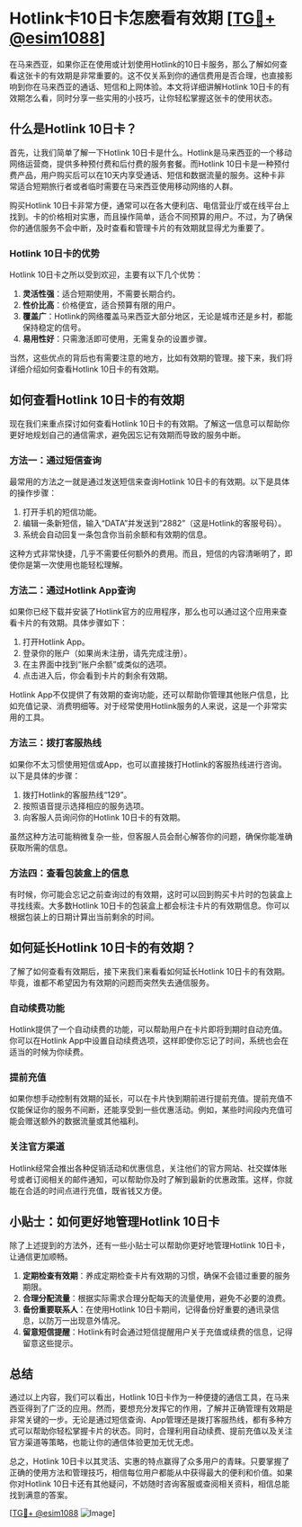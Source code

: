 # Hotlink卡10日卡怎麽看有效期 [[TG💪+ @esim1088](https://t.me/s/esim1088)]

在马来西亚，如果你正在使用或计划使用Hotlink的10日卡服务，那么了解如何查看这张卡的有效期是非常重要的。这不仅关系到你的通信费用是否合理，也直接影响到你在马来西亚的通话、短信和上网体验。本文将详细讲解Hotlink 10日卡的有效期怎么看，同时分享一些实用的小技巧，让你轻松掌握这张卡的使用状态。

## 什么是Hotlink 10日卡？

首先，让我们简单了解一下Hotlink 10日卡是什么。Hotlink是马来西亚的一个移动网络运营商，提供多种预付费和后付费的服务套餐。而Hotlink 10日卡是一种预付费产品，用户购买后可以在10天内享受通话、短信和数据流量的服务。这种卡非常适合短期旅行者或者临时需要在马来西亚使用移动网络的人群。

购买Hotlink 10日卡非常方便，通常可以在各大便利店、电信营业厅或在线平台上找到。卡的价格相对实惠，而且操作简单，适合不同预算的用户。不过，为了确保你的通信服务不会中断，及时查看和管理卡片的有效期就显得尤为重要了。

### Hotlink 10日卡的优势

Hotlink 10日卡之所以受到欢迎，主要有以下几个优势：

1. **灵活性强**：适合短期使用，不需要长期合约。
2. **性价比高**：价格便宜，适合预算有限的用户。
3. **覆盖广**：Hotlink的网络覆盖马来西亚大部分地区，无论是城市还是乡村，都能保持稳定的信号。
4. **易用性好**：只需激活即可使用，无需复杂的设置步骤。

当然，这些优点的背后也有需要注意的地方，比如有效期的管理。接下来，我们将详细介绍如何查看Hotlink 10日卡的有效期。

## 如何查看Hotlink 10日卡的有效期

现在我们来重点探讨如何查看Hotlink 10日卡的有效期。了解这一信息可以帮助你更好地规划自己的通信需求，避免因忘记有效期而导致的服务中断。

### 方法一：通过短信查询

最常用的方法之一就是通过发送短信来查询Hotlink 10日卡的有效期。以下是具体的操作步骤：

1. 打开手机的短信功能。
2. 编辑一条新短信，输入“DATA”并发送到“2882”（这是Hotlink的客服号码）。
3. 系统会自动回复一条包含你当前余额和有效期的信息。

这种方式非常快捷，几乎不需要任何额外的费用。而且，短信的内容清晰明了，即使你是第一次使用也能轻松理解。

### 方法二：通过Hotlink App查询

如果你已经下载并安装了Hotlink官方的应用程序，那么也可以通过这个应用来查看卡片的有效期。具体步骤如下：

1. 打开Hotlink App。
2. 登录你的账户（如果尚未注册，请先完成注册）。
3. 在主界面中找到“账户余额”或类似的选项。
4. 点击进入后，你会看到卡片的剩余有效期。

Hotlink App不仅提供了有效期的查询功能，还可以帮助你管理其他账户信息，比如充值记录、消费明细等。对于经常使用Hotlink服务的人来说，这是一个非常实用的工具。

### 方法三：拨打客服热线

如果你不太习惯使用短信或App，也可以直接拨打Hotlink的客服热线进行咨询。以下是具体的步骤：

1. 拨打Hotlink的客服热线“129”。
2. 按照语音提示选择相应的服务选项。
3. 向客服人员询问你的Hotlink 10日卡的有效期。

虽然这种方法可能稍微复杂一些，但客服人员会耐心解答你的问题，确保你能准确获取所需的信息。

### 方法四：查看包装盒上的信息

有时候，你可能会忘记之前查询过的有效期，这时可以回到购买卡片时的包装盒上寻找线索。大多数Hotlink 10日卡的包装盒上都会标注卡片的有效期信息。你可以根据包装上的日期计算出当前剩余的时间。

## 如何延长Hotlink 10日卡的有效期？

了解了如何查看有效期后，接下来我们来看看如何延长Hotlink 10日卡的有效期。毕竟，谁都不希望因为有效期的问题而突然失去通信服务。

### 自动续费功能

Hotlink提供了一个自动续费的功能，可以帮助用户在卡片即将到期时自动充值。你可以在Hotlink App中设置自动续费选项，这样即使你忘记了时间，系统也会在适当的时候为你续费。

### 提前充值

如果你想手动控制有效期的延长，可以在卡片快到期前进行提前充值。提前充值不仅能保证你的服务不间断，还能享受到一些优惠活动。例如，某些时间段内充值可能会赠送额外的数据流量或其他福利。

### 关注官方渠道

Hotlink经常会推出各种促销活动和优惠信息，关注他们的官方网站、社交媒体账号或者订阅相关的邮件通知，可以帮助你及时了解到最新的优惠政策。这样，你就能在合适的时间点进行充值，既省钱又方便。

## 小贴士：如何更好地管理Hotlink 10日卡

除了上述提到的方法外，还有一些小贴士可以帮助你更好地管理Hotlink 10日卡，让通信更加顺畅。

1. **定期检查有效期**：养成定期检查卡片有效期的习惯，确保不会错过重要的服务期限。
2. **合理分配流量**：根据实际需求合理分配每天的流量使用，避免不必要的浪费。
3. **备份重要联系人**：在使用Hotlink 10日卡期间，记得备份好重要的通讯录信息，以防万一出现意外情况。
4. **留意短信提醒**：Hotlink有时会通过短信提醒用户关于充值或续费的信息，记得留意这些提示。

## 总结

通过以上内容，我们可以看出，Hotlink 10日卡作为一种便捷的通信工具，在马来西亚得到了广泛的应用。然而，要想充分发挥它的作用，了解并正确管理有效期是非常关键的一步。无论是通过短信查询、App管理还是拨打客服热线，都有多种方式可以帮助你轻松掌握卡片的状态。同时，合理利用自动续费、提前充值以及关注官方渠道等策略，也能让你的通信体验更加无忧无虑。

总之，Hotlink 10日卡以其灵活、实惠的特点赢得了众多用户的青睐。只要掌握了正确的使用方法和管理技巧，相信每位用户都能从中获得最大的便利和价值。如果你对Hotlink 10日卡还有其他疑问，不妨随时咨询客服或查阅相关资料，相信总能找到满意的答案。

[[TG💪+ @esim1088](https://t.me/s/esim1088) ![Image](https://i.postimg.cc/4NQfJmqS/Snipaste-2025-05-13-00-14-12.png)]